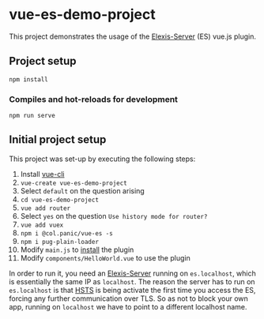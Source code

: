 # vue-es-demo-project

This project demonstrates the usage of the [Elexis-Server](https://github.com/elexis/elexis-server) (ES) vue.js plugin. 

## Project setup
```
npm install
```

### Compiles and hot-reloads for development
```
npm run serve
```

## Initial project setup

This project was set-up by executing the following steps:

1. Install [vue-cli](https://cli.vuejs.org/)
2. `vue-create vue-es-demo-project`
3. Select `default` on the question arising
4. `cd vue-es-demo-project`
5. `vue add router`
6. Select `yes` on the question `Use history mode for router?`
7. `vue add vuex`
8. `npm i @col.panic/vue-es -s`
9. `npm i pug-plain-loader`
10. Modify `main.js` to [install](https://www.npmjs.com/package/@col.panic/vue-es#installation) the plugin
11. Modify `components/HelloWorld.vue` to use the plugin

In order to run it, you need an [Elexis-Server](https://github.com/elexis/elexis-server) running on `es.localhost`, which is essentially the same IP as `localhost`. The reason the server has to run on `es.localhost` is that [HSTS](https://de.wikipedia.org/wiki/HTTP_Strict_Transport_Security) is being
activate the first time you access the ES, forcing any further communication over TLS. So as not to block your own app, running
on `localhost` we have to point to a different localhost name.